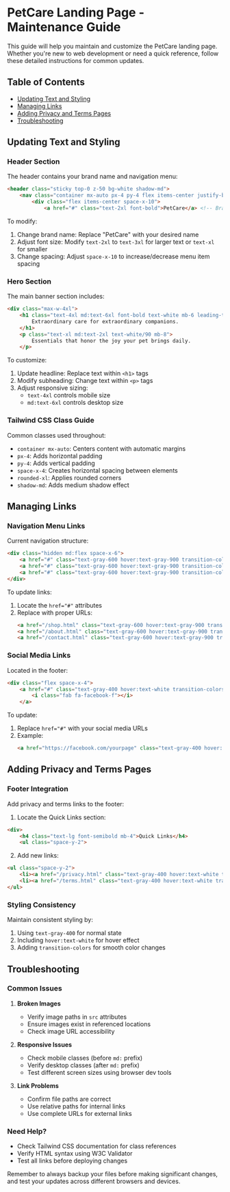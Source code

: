 # PetCare Landing Page - Maintenance Guide

This guide will help you maintain and customize the PetCare landing page. Whether you're new to web development or need a quick reference, follow these detailed instructions for common updates.

## Table of Contents
- [Updating Text and Styling](#updating-text-and-styling)
- [Managing Links](#managing-links)
- [Adding Privacy and Terms Pages](#adding-privacy-and-terms-pages)
- [Troubleshooting](#troubleshooting)

## Updating Text and Styling

### Header Section
The header contains your brand name and navigation menu:

```html
<header class="sticky top-0 z-50 bg-white shadow-md">
    <nav class="container mx-auto px-4 py-4 flex items-center justify-between">
        <div class="flex items-center space-x-10">
            <a href="#" class="text-2xl font-bold">PetCare</a> <!-- Brand name here -->
```

To modify:
1. Change brand name: Replace "PetCare" with your desired name
2. Adjust font size: Modify `text-2xl` to `text-3xl` for larger text or `text-xl` for smaller
3. Change spacing: Adjust `space-x-10` to increase/decrease menu item spacing

### Hero Section
The main banner section includes:

```html
<div class="max-w-4xl">
    <h1 class="text-4xl md:text-6xl font-bold text-white mb-6 leading-tight">
        Extraordinary care for extraordinary companions.
    </h1>
    <p class="text-xl md:text-2xl text-white/90 mb-8">
        Essentials that honor the joy your pet brings daily.
    </p>
```

To customize:
1. Update headline: Replace text within `<h1>` tags
2. Modify subheading: Change text within `<p>` tags
3. Adjust responsive sizing:
   - `text-4xl` controls mobile size
   - `md:text-6xl` controls desktop size

### Tailwind CSS Class Guide
Common classes used throughout:
- `container mx-auto`: Centers content with automatic margins
- `px-4`: Adds horizontal padding
- `py-4`: Adds vertical padding
- `space-x-4`: Creates horizontal spacing between elements
- `rounded-xl`: Applies rounded corners
- `shadow-md`: Adds medium shadow effect

## Managing Links

### Navigation Menu Links
Current navigation structure:

```html
<div class="hidden md:flex space-x-6">
    <a href="#" class="text-gray-600 hover:text-gray-900 transition-colors">Shop</a>
    <a href="#" class="text-gray-600 hover:text-gray-900 transition-colors">About</a>
    <a href="#" class="text-gray-600 hover:text-gray-900 transition-colors">Contact</a>
</div>
```

To update links:
1. Locate the `href="#"` attributes
2. Replace with proper URLs:
   ```html
   <a href="/shop.html" class="text-gray-600 hover:text-gray-900 transition-colors">Shop</a>
   <a href="/about.html" class="text-gray-600 hover:text-gray-900 transition-colors">About</a>
   <a href="/contact.html" class="text-gray-600 hover:text-gray-900 transition-colors">Contact</a>
   ```

### Social Media Links
Located in the footer:

```html
<div class="flex space-x-4">
    <a href="#" class="text-gray-400 hover:text-white transition-colors">
        <i class="fab fa-facebook-f"></i>
    </a>
```

To update:
1. Replace `href="#"` with your social media URLs
2. Example:
   ```html
   <a href="https://facebook.com/yourpage" class="text-gray-400 hover:text-white transition-colors">
   ```

## Adding Privacy and Terms Pages

### Footer Integration
Add privacy and terms links to the footer:

1. Locate the Quick Links section:
```html
<div>
    <h4 class="text-lg font-semibold mb-4">Quick Links</h4>
    <ul class="space-y-2">
```

2. Add new links:
```html
<ul class="space-y-2">
    <li><a href="/privacy.html" class="text-gray-400 hover:text-white transition-colors">Privacy Policy</a></li>
    <li><a href="/terms.html" class="text-gray-400 hover:text-white transition-colors">Terms of Service</a></li>
</ul>
```

### Styling Consistency
Maintain consistent styling by:
1. Using `text-gray-400` for normal state
2. Including `hover:text-white` for hover effect
3. Adding `transition-colors` for smooth color changes

## Troubleshooting

### Common Issues

1. **Broken Images**
   - Verify image paths in `src` attributes
   - Ensure images exist in referenced locations
   - Check image URL accessibility

2. **Responsive Issues**
   - Check mobile classes (before `md:` prefix)
   - Verify desktop classes (after `md:` prefix)
   - Test different screen sizes using browser dev tools

3. **Link Problems**
   - Confirm file paths are correct
   - Use relative paths for internal links
   - Use complete URLs for external links

### Need Help?
- Check Tailwind CSS documentation for class references
- Verify HTML syntax using W3C Validator
- Test all links before deploying changes

Remember to always backup your files before making significant changes, and test your updates across different browsers and devices.